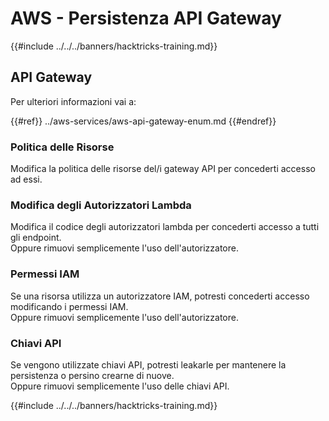 # AWS - Persistenza API Gateway

{{#include ../../../banners/hacktricks-training.md}}

## API Gateway

Per ulteriori informazioni vai a:

{{#ref}}
../aws-services/aws-api-gateway-enum.md
{{#endref}}

### Politica delle Risorse

Modifica la politica delle risorse del/i gateway API per concederti accesso ad essi.

### Modifica degli Autorizzatori Lambda

Modifica il codice degli autorizzatori lambda per concederti accesso a tutti gli endpoint.\
Oppure rimuovi semplicemente l'uso dell'autorizzatore.

### Permessi IAM

Se una risorsa utilizza un autorizzatore IAM, potresti concederti accesso modificando i permessi IAM.\
Oppure rimuovi semplicemente l'uso dell'autorizzatore.

### Chiavi API

Se vengono utilizzate chiavi API, potresti leakarle per mantenere la persistenza o persino crearne di nuove.\
Oppure rimuovi semplicemente l'uso delle chiavi API.

{{#include ../../../banners/hacktricks-training.md}}
